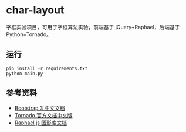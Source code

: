 # char-layout

字框实验项目，可用于字框算法实验，前端基于 jQuery+Raphael，后端基于 Python+Tornado。

## 运行

```
pip install -r requirements.txt
python main.py
```

## 参考资料

- [Bootstrap 3 中文文档](https://v3.bootcss.com)
- [Tornado 官方文档中文版](https://tornado-zh.readthedocs.io/zh/latest/)
- [Raphael.js 图形库文档](http://dmitrybaranovskiy.github.io/raphael/)
